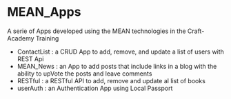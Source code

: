 # MEAN_Apps
A serie of Apps developed using the MEAN technologies in the Craft-Academy Training
* ContactList : a CRUD App to add, remove, and update a list of users with REST Api
* MEAN_News : an App to add posts that include links in a blog with the ability to upVote the posts and leave comments
* RESTful : a RESTful API to add, remove and update al list of books
* userAuth : an Authentication App using Local Passport
